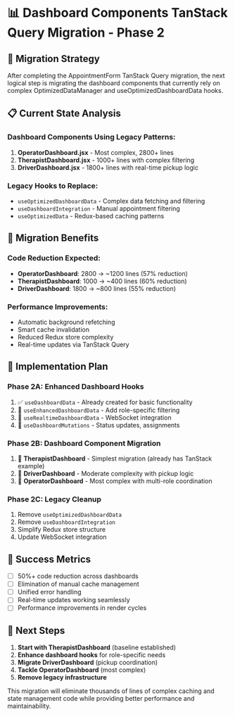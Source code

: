 # 📊 Dashboard Components TanStack Query Migration - Phase 2

## 🎯 Migration Strategy

After completing the AppointmentForm TanStack Query migration, the next logical step is migrating the dashboard components that currently rely on complex OptimizedDataManager and useOptimizedDashboardData hooks.

## 📋 Current State Analysis

### Dashboard Components Using Legacy Patterns:

1. **OperatorDashboard.jsx** - Most complex, 2800+ lines
2. **TherapistDashboard.jsx** - 1000+ lines with complex filtering
3. **DriverDashboard.jsx** - 1800+ lines with real-time pickup logic

### Legacy Hooks to Replace:

- `useOptimizedDashboardData` - Complex data fetching and filtering
- `useDashboardIntegration` - Manual appointment filtering
- `useOptimizedData` - Redux-based caching patterns

## 🔧 Migration Benefits

### Code Reduction Expected:

- **OperatorDashboard**: 2800 → ~1200 lines (57% reduction)
- **TherapistDashboard**: 1000 → ~400 lines (60% reduction)
- **DriverDashboard**: 1800 → ~800 lines (55% reduction)

### Performance Improvements:

- Automatic background refetching
- Smart cache invalidation
- Reduced Redux store complexity
- Real-time updates via TanStack Query

## 📁 Implementation Plan

### Phase 2A: Enhanced Dashboard Hooks

1. ✅ `useDashboardData` - Already created for basic functionality
2. 🔄 `useEnhancedDashboardData` - Add role-specific filtering
3. 🔄 `useRealtimeDashboardData` - WebSocket integration
4. 🔄 `useDashboardMutations` - Status updates, assignments

### Phase 2B: Dashboard Component Migration

1. 🚀 **TherapistDashboard** - Simplest migration (already has TanStack example)
2. 🚀 **DriverDashboard** - Moderate complexity with pickup logic
3. 🚀 **OperatorDashboard** - Most complex with multi-role coordination

### Phase 2C: Legacy Cleanup

1. Remove `useOptimizedDashboardData`
2. Remove `useDashboardIntegration`
3. Simplify Redux store structure
4. Update WebSocket integration

## 🎯 Success Metrics

- [ ] 50%+ code reduction across dashboards
- [ ] Elimination of manual cache management
- [ ] Unified error handling
- [ ] Real-time updates working seamlessly
- [ ] Performance improvements in render cycles

## 🔄 Next Steps

1. **Start with TherapistDashboard** (baseline established)
2. **Enhance dashboard hooks** for role-specific needs
3. **Migrate DriverDashboard** (pickup coordination)
4. **Tackle OperatorDashboard** (most complex)
5. **Remove legacy infrastructure**

This migration will eliminate thousands of lines of complex caching and state management code while providing better performance and maintainability.
